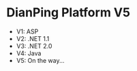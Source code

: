 DianPing Platform V5
===================

* V1: ASP
* V2: .NET 1.1
* V3: .NET 2.0
* V4: Java
* V5: On the way...

